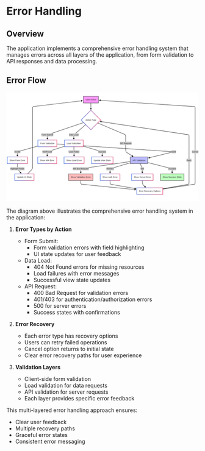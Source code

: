 # Error Handling

## Overview

The application implements a comprehensive error handling system that manages errors across all layers of the application, from form validation to API responses and data processing.

## Error Flow

![Error Handling Flow](../assets/diagrams/error-handling/error-handling-flow.png)

The diagram above illustrates the comprehensive error handling system in the application:

1. **Error Types by Action**
   - Form Submit:
     - Form validation errors with field highlighting
     - UI state updates for user feedback
   - Data Load:
     - 404 Not Found errors for missing resources
     - Load failures with error messages
     - Successful view state updates
   - API Request:
     - 400 Bad Request for validation errors
     - 401/403 for authentication/authorization errors
     - 500 for server errors
     - Success states with confirmations

2. **Error Recovery**
   - Each error type has recovery options
   - Users can retry failed operations
   - Cancel option returns to initial state
   - Clear error recovery paths for user experience

3. **Validation Layers**
   - Client-side form validation
   - Load validation for data requests
   - API validation for server requests
   - Each layer provides specific error feedback

This multi-layered error handling approach ensures:
- Clear user feedback
- Multiple recovery paths
- Graceful error states
- Consistent error messaging
